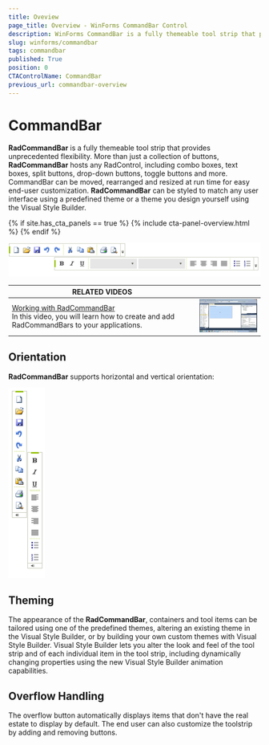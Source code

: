 ```yaml
---
title: Oveview
page_title: Overview - WinForms CommandBar Control
description: WinForms CommandBar is a fully themeable tool strip that provides unprecedented flexibility
slug: winforms/commandbar
tags: commandbar
published: True
position: 0
CTAControlName: CommandBar
previous_url: commandbar-overview
---
```


# CommandBar

__RadCommandBar__ is a fully themeable tool strip that provides unprecedented flexibility. More than just a collection of buttons, __RadCommandBar__ hosts any RadControl, including combo boxes, text boxes, split buttons, drop-down buttons, toggle buttons and more. CommandBar can be moved, rearranged and resized at run time for easy end-user customization. __RadCommandBar__ can be styled to match any user interface using a predefined theme or a theme you design yourself using the Visual Style Builder. 

{% if site.has_cta_panels == true %}
{% include cta-panel-overview.html %}
{% endif %}

![commandbar-overview 001](images/commandbar-overview001.png)


| RELATED VIDEOS |  |
| ------ | ------ |
|[Working with RadCommandBar](http://www.telerik.com/videos/winforms/working-with-radcommandbar-for-winforms)<br>In this video, you will learn how to create and add RadCommandBars to your applications.|![command-bar-working-with-command-bar-video](images/command-bar-working-with-command-bar-video.png)|

## Orientation

__RadCommandBar__ supports horizontal and vertical orientation:

![commandbar-overview 002](images/commandbar-overview002.png)

## Theming

The appearance of the __RadCommandBar__, containers and tool items can be tailored using one of the predefined themes, altering an existing theme in the Visual Style Builder, or by building your own custom themes with Visual Style Builder. Visual Style Builder lets you alter the look and feel of the tool strip and of each individual item in the tool strip, including dynamically changing properties using the new Visual Style Builder animation capabilities.
        
## Overflow Handling

The overflow button automatically displays items that don't have the real estate to display by default. The end user can also customize the toolstrip by adding and removing buttons.
        
